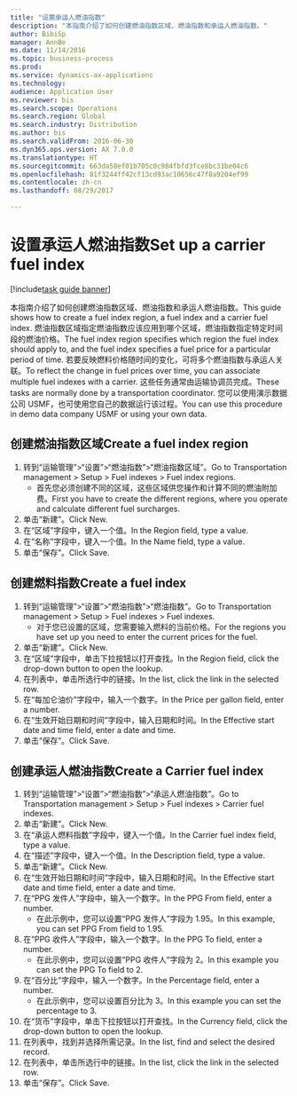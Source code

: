 ```yaml
--- 
title: "设置承运人燃油指数"
description: "本指南介绍了如何创建燃油指数区域、燃油指数和承运人燃油指数。"
author: BibiSp
manager: AnnBe
ms.date: 11/14/2016
ms.topic: business-process
ms.prod: 
ms.service: dynamics-ax-applications
ms.technology: 
audience: Application User
ms.reviewer: bis
ms.search.scope: Operations
ms.search.region: Global
ms.search.industry: Distribution
ms.author: bis
ms.search.validFrom: 2016-06-30
ms.dyn365.ops.version: AX 7.0.0
ms.translationtype: HT
ms.sourcegitcommit: 663da58ef01b705c0c984fbfd3fce8bc31be04c6
ms.openlocfilehash: 81f3244ff42cf13cd93ac10656c47f8a9204ef99
ms.contentlocale: zh-cn
ms.lasthandoff: 08/29/2017

---
```

# <a name="set-up-a-carrier-fuel-index"></a><span data-ttu-id="2774d-103">设置承运人燃油指数</span><span class="sxs-lookup"><span data-stu-id="2774d-103">Set up a carrier fuel index</span></span>

[!include[task guide banner](../../includes/task-guide-banner.md)]

<span data-ttu-id="2774d-104">本指南介绍了如何创建燃油指数区域、燃油指数和承运人燃油指数。</span><span class="sxs-lookup"><span data-stu-id="2774d-104">This guide shows how to create a fuel index region, a fuel index and a carrier fuel index.</span></span> <span data-ttu-id="2774d-105">燃油指数区域指定燃油指数应该应用到哪个区域，燃油指数指定特定时间段的燃油价格。</span><span class="sxs-lookup"><span data-stu-id="2774d-105">The fuel index region specifies which region the fuel index should apply to, and the fuel index specifies a fuel price for a particular period of time.</span></span> <span data-ttu-id="2774d-106">若要反映燃料价格随时间的变化，可将多个燃油指数与承运人关联。</span><span class="sxs-lookup"><span data-stu-id="2774d-106">To reflect the change in fuel prices over time, you can associate multiple fuel indexes with a carrier.</span></span>  <span data-ttu-id="2774d-107">这些任务通常由运输协调员完成。</span><span class="sxs-lookup"><span data-stu-id="2774d-107">These tasks are normally done by a transportation coordinator.</span></span> <span data-ttu-id="2774d-108">您可以使用演示数据公司 USMF，也可使用您自己的数据运行该过程。</span><span class="sxs-lookup"><span data-stu-id="2774d-108">You can use this procedure in demo data company USMF or using your own data.</span></span>


## <a name="create-a-fuel-index-region"></a><span data-ttu-id="2774d-109">创建燃油指数区域</span><span class="sxs-lookup"><span data-stu-id="2774d-109">Create a fuel index region</span></span>
1. <span data-ttu-id="2774d-110">转到“运输管理”>“设置”>“燃油指数”>“燃油指数区域”。</span><span class="sxs-lookup"><span data-stu-id="2774d-110">Go to Transportation management > Setup > Fuel indexes > Fuel index regions.</span></span>
    * <span data-ttu-id="2774d-111">首先您必须创建不同的区域，这些区域供您操作和计算不同的燃油附加费。</span><span class="sxs-lookup"><span data-stu-id="2774d-111">First you have to create the different regions, where you operate and calculate different fuel surcharges.</span></span>  
2. <span data-ttu-id="2774d-112">单击“新建”。</span><span class="sxs-lookup"><span data-stu-id="2774d-112">Click New.</span></span>
3. <span data-ttu-id="2774d-113">在“区域”字段中，键入一个值。</span><span class="sxs-lookup"><span data-stu-id="2774d-113">In the Region field, type a value.</span></span>
4. <span data-ttu-id="2774d-114">在“名称”字段中，键入一个值。</span><span class="sxs-lookup"><span data-stu-id="2774d-114">In the Name field, type a value.</span></span>
5. <span data-ttu-id="2774d-115">单击“保存”。</span><span class="sxs-lookup"><span data-stu-id="2774d-115">Click Save.</span></span>

## <a name="create-a-fuel-index"></a><span data-ttu-id="2774d-116">创建燃料指数</span><span class="sxs-lookup"><span data-stu-id="2774d-116">Create a fuel index</span></span>
1. <span data-ttu-id="2774d-117">转到“运输管理”>“设置”>“燃油指数”>“燃油指数”。</span><span class="sxs-lookup"><span data-stu-id="2774d-117">Go to Transportation management > Setup > Fuel indexes > Fuel indexes.</span></span>
    * <span data-ttu-id="2774d-118">对于您已设置的区域，您需要输入燃料的当前价格。</span><span class="sxs-lookup"><span data-stu-id="2774d-118">For the regions you have set up you need to enter the current prices for the fuel.</span></span>  
2. <span data-ttu-id="2774d-119">单击“新建”。</span><span class="sxs-lookup"><span data-stu-id="2774d-119">Click New.</span></span>
3. <span data-ttu-id="2774d-120">在“区域”字段中，单击下拉按钮以打开查找。</span><span class="sxs-lookup"><span data-stu-id="2774d-120">In the Region field, click the drop-down button to open the lookup.</span></span>
4. <span data-ttu-id="2774d-121">在列表中，单击所选行中的链接。</span><span class="sxs-lookup"><span data-stu-id="2774d-121">In the list, click the link in the selected row.</span></span>
5. <span data-ttu-id="2774d-122">在“每加仑油价”字段中，输入一个数字。</span><span class="sxs-lookup"><span data-stu-id="2774d-122">In the Price per gallon field, enter a number.</span></span>
6. <span data-ttu-id="2774d-123">在“生效开始日期和时间”字段中，输入日期和时间。</span><span class="sxs-lookup"><span data-stu-id="2774d-123">In the Effective start date and time field, enter a date and time.</span></span>
7. <span data-ttu-id="2774d-124">单击“保存”。</span><span class="sxs-lookup"><span data-stu-id="2774d-124">Click Save.</span></span>

## <a name="create-a-carrier-fuel-index"></a><span data-ttu-id="2774d-125">创建承运人燃油指数</span><span class="sxs-lookup"><span data-stu-id="2774d-125">Create a Carrier fuel index</span></span>
1. <span data-ttu-id="2774d-126">转到“运输管理”>“设置”>“燃油指数”>“承运人燃油指数”。</span><span class="sxs-lookup"><span data-stu-id="2774d-126">Go to Transportation management > Setup > Fuel indexes > Carrier fuel indexes.</span></span>
2. <span data-ttu-id="2774d-127">单击“新建”。</span><span class="sxs-lookup"><span data-stu-id="2774d-127">Click New.</span></span>
3. <span data-ttu-id="2774d-128">在“承运人燃料指数”字段中，键入一个值。</span><span class="sxs-lookup"><span data-stu-id="2774d-128">In the Carrier fuel index field, type a value.</span></span>
4. <span data-ttu-id="2774d-129">在“描述”字段中，键入一个值。</span><span class="sxs-lookup"><span data-stu-id="2774d-129">In the Description field, type a value.</span></span>
5. <span data-ttu-id="2774d-130">单击“新建”。</span><span class="sxs-lookup"><span data-stu-id="2774d-130">Click New.</span></span>
6. <span data-ttu-id="2774d-131">在“生效开始日期和时间”字段中，输入日期和时间。</span><span class="sxs-lookup"><span data-stu-id="2774d-131">In the Effective start date and time field, enter a date and time.</span></span>
7. <span data-ttu-id="2774d-132">在“PPG 发件人”字段中，输入一个数字。</span><span class="sxs-lookup"><span data-stu-id="2774d-132">In the PPG From field, enter a number.</span></span>
    * <span data-ttu-id="2774d-133">在此示例中，您可以设置“PPG 发件人”字段为 1.95。</span><span class="sxs-lookup"><span data-stu-id="2774d-133">In this example, you can set PPG From field to 1.95.</span></span>  
8. <span data-ttu-id="2774d-134">在“PPG 收件人”字段中，输入一个数字。</span><span class="sxs-lookup"><span data-stu-id="2774d-134">In the PPG To field, enter a number.</span></span>
    * <span data-ttu-id="2774d-135">在此示例中，您可以设置“PPG 收件人”字段为 2。</span><span class="sxs-lookup"><span data-stu-id="2774d-135">In this example you can set the PPG To field to 2.</span></span>  
9. <span data-ttu-id="2774d-136">在“百分比”字段中，输入一个数字。</span><span class="sxs-lookup"><span data-stu-id="2774d-136">In the Percentage field, enter a number.</span></span>
    * <span data-ttu-id="2774d-137">在此示例中，您可以设置百分比为 3。</span><span class="sxs-lookup"><span data-stu-id="2774d-137">In this example you can set the percentage to 3.</span></span>  
10. <span data-ttu-id="2774d-138">在“货币”字段中，单击下拉按钮以打开查找。</span><span class="sxs-lookup"><span data-stu-id="2774d-138">In the Currency field, click the drop-down button to open the lookup.</span></span>
11. <span data-ttu-id="2774d-139">在列表中，找到并选择所需记录。</span><span class="sxs-lookup"><span data-stu-id="2774d-139">In the list, find and select the desired record.</span></span>
12. <span data-ttu-id="2774d-140">在列表中，单击所选行中的链接。</span><span class="sxs-lookup"><span data-stu-id="2774d-140">In the list, click the link in the selected row.</span></span>
13. <span data-ttu-id="2774d-141">单击“保存”。</span><span class="sxs-lookup"><span data-stu-id="2774d-141">Click Save.</span></span>



